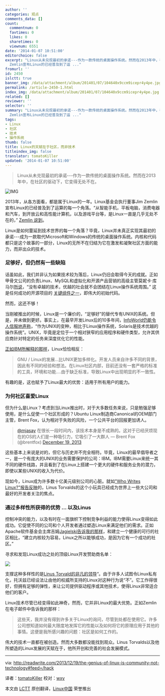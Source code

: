 ```yaml
---
author: ''
categories: 观点
comments_data: []
count:
  commentnum: 0
  favtimes: 0
  likes: 0
  sharetimes: 0
  viewnum: 6551
date: '2014-01-07 10:51:00'
editorchoice: false
excerpt: "Linux从未兑现最初的承诺---作为一款传统的桌面操作系统。然而在2013年中，在社区的驱动下，它变得无处不在。\r\n\r\n\r\n2013年，从各方面看，都是属于Linux的一年。Linux基金会执行董事Jim
  Zemlin宣布Linux的已经普及到了运 ..."
fromurl: ''
id: 2450
islctt: true
banner_img: /data/attachment/album/201401/07/104640x9ccm9icepr4y4pe.jpg
permalink: /article-2450-1.html
index_img: /data/attachment/album/201401/07/104640x9ccm9icepr4y4pe.jpg.thumb.jpg
related: []
reviewer: ''
selector: ''
summary: "Linux从未兑现最初的承诺---作为一款传统的桌面操作系统。然而在2013年中，在社区的驱动下，它变得无处不在。\r\n\r\n\r\n2013年，从各方面看，都是属于Linux的一年。Linux基金会执行董事Jim
  Zemlin宣布Linux的已经普及到了运 ..."
tags:
- Linux
- 社区
- 技术
- 操作系统
thumb: false
title: Linux的天赋在于社区，而非技术
titleindex_img: false
translator: tomatoKiller
updated: '2014-01-07 10:51:00'
---
```



> 
> Linux从未兑现最初的承诺---作为一款传统的桌面操作系统。然而在2013年中，在社区的驱动下，它变得无处不在。
> 
> 
> 


![IMG](/data/attachment/album/201401/07/104640x9ccm9icepr4y4pe.jpg)


2013年，从各方面看，都是属于Linux的一年。Linux基金会执行董事Jim Zemlin宣布Linux的已经普及到了运算的每一个角落。“从智能手机，平板电脑，消费电器和汽车，到开放云和高性能计算机，以及游戏平台等，是Linux一直是几乎无处不在的，” [Zemlin 说到](http://www.linuxfoundation.org/news-media/blogs/browse/2013/12/2013-year-linux-the%E2%80%A6everything)。


Linux是如何蔓延到技术世界的每一个角落？毕竟，Linux并未真正实现其最初的承诺---成为一款取代Microsoft和Windows的传统的桌面操作系统。内核和代码都只是这个故事的一部分，Linux的无所不在归结为它在激发和凝聚社区方面的能力，而非出众的技术。


### 足够好，但仍然有一些缺陷


话虽如此，我们并非认为如果技术较为落后，Linux仍旧会取得今天的成就。正如甲骨文公司的负责Linux、MySQL和虚拟化和开源产品营销的高级主管莫妮卡·库马尔[所说](https://twitter.com/mbkumar/status/413689410308173825)，“没有卓越的技术，优越的社会就不会团结在Linux操作系统周围。” 这是任何成功的开源项目的 [关键组件之一](http://asay.blogspot.com/2005/09/so-you-want-to-build-open-source.html)，即伟大的初始代码。


然而，这还不够！


当刚被推出的时候，Linux是一个廉价的，“足够好”的替代专有UNIX的系统。但是，并未做到更好。事实上，在最早开发Linux后的10多年间，[InfoWorld仍能令人信服地声称](http://www.infoworld.com/t/platforms/seven-ways-solaris-can-beat-linux-978)，“作为UNIX的变种，相比于Linux操作系统，Solaris是技术优越的操作系统”。UNIX，毕竟是定位于一个相对狭窄的应用程序和硬件类型，允许其供应商针对特定的任务来深度优化它的性能。


[正如IBM所解释的那样](http://www.ibm.com/developerworks/aix/library/au-unix-difflinux.html)，Linux恰恰相反：



> 
> GNU / Linux的发展...比UNIX更加多样化。开发人员来自许多不同的背景，因此有不同的经验和想法。在Linux社区内部，目前还没有一套严格的标准的工具，环境和功能....由于缺乏标准，导致Linux中出现明显的不一致性。
> 
> 
> 


有趣的是，这也赋予了Linux最大的优势：适用于所有用户的能力。


### 为何社区喜爱Linux


但为什么是Linux？考虑到当Linux推出时，对于大多数任务来说，只是勉强足够使用，是什么促使一个社区形成的？Ubuntu Linux制造商Canonical的OEM部门主管，Brent Fox，认为相对于失败的风险，一个公共平台的回报更加诱人。



> 
> [@mjasay](https://twitter.com/mjasay) 在很长一段时间内，该技术本身是不成熟的。这对于已经厌烦现在的OS的人们是一种吸引力，它吸引了一大群人 — Brent Fox (@brentfox) [December 19, 2013](https://twitter.com/brentfox/statuses/413696557620293632)
> 
> 
> 


这些基本上来说是对的，但它与历史并不完全相符。毕竟，Linux的最早倡导者之一，是一个有庞大的UNIX的业务需要保护的公司：IBM。IBM需要Linux来统一其不同的硬件线路，并且看到了在Linux上搭建一个更大的硬件和服务业务的潜力，即使以某些UNIX的收入为代价。


现如今，Linux成为许多数十亿美元级别公司的心脏。就如["Who Writes Linux?"报告反映](http://www.linuxfoundation.org/publications/linux-foundation/who-writes-linux-2013)的，Linus Torvalds的这个小玩具已经成为世界上一些大公司和最好的开发者关注的焦点。


### 通过多样性所获得的优势 ... 以及Linus


控制冲突的能力，以及有时在一面旗帜下控制竞争利益的能力使得Linux变得如此成功。它促使不同的公司和个人开发者通过塑造Linux来满足他们的需求。正如Apache软件基金会主席吉姆[Jagielski告诉我的那样](https://twitter.com/jimjag/status/413704747791970304)，和建立一个健康的可行的社区相比，“建立内核较为容易，Linux之所以能够成功，是因为它有一个成功的社区。”


寻求和发现Linux成功之处的顶级Linux开发赞助商名单：


![](/data/attachment/album/201401/07/104642u8kk6uz88l8jlbz0.png)


支撑这种多样性的是[Linus Torvald的非凡的领导](http://readwrite.com/2013/08/27/linux-turns-22-but-open-source-is-eternal)“。由于许多人试图令Linux私有化，托沃兹已经设法让由他的权威所支持的Linux对这种行为说“不”。它工作得很好，但拥有足够的弹性，来让公司提供驱动程序或其他技术，使得Linux非常适合他们的客户。


Linux技术尽管已经变得如此神奇，然而，它并非Linux的最大优势。正如Zemlin在电子邮件中告诉我的那样：



> 
> 这些天，我并没有得到许多关于Linux的询问，尽管到处都在使用它。许多公司想知道如何最大限度地发挥它的性能以及如何将它的原理应用于其他的事情。这便是我所感兴趣的问题：社区是如何工作的。
> 
> 
> 


伟大的技术一直都在被创造。然而大多数都没能找到观众。Linus Torvalds以及他所塑造的Linux发展的天赋在于，他所开创和完善的社会发展模式。




---


via: <http://readwrite.com/2013/12/19/the-genius-of-linux-is-community-not-technology#feed=/hack>


译者：[tomatoKiller](https://github.com/tomatoKiller) 校对：[wxy](https://github.com/wxy)


本文由 [LCTT](https://github.com/LCTT/TranslateProject) 原创翻译，[Linux中国](http://linux.cn/) 荣誉推出